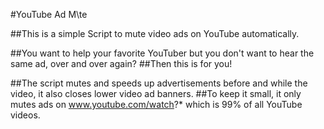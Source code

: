 #YouTube Ad M\te


##This is a simple Script to mute video ads on YouTube automatically.

##You want to help your favorite YouTuber but you don't want to hear the same ad, over and over again?
##Then this is for you!

##The script mutes and speeds up advertisements before and while the video, it also closes lower video ad banners.
##To keep it small, it only mutes ads on www.youtube.com/watch?* which is 99% of all YouTube videos.
